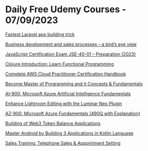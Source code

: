 # Daily Free Udemy Courses - 07/09/2023

[Fastest Laravel app building trick](https://www.udemy.com/course/build-fast-laravel-applications-using-blueprint/?couponCode=F0B46D34BEA0DAD1B70F)
[Business development and sales processes – a bird’s eye view](https://www.udemy.com/course/birds-eye-view-business-development-and-sales-processes/?couponCode=D0BCED65EAF72C76E5F1)
[JavaScript Certification Exam JSE-40-01 – Preparation (2023)](https://www.udemy.com/course/javascript-jse-40-01-certification-exam-practice-tests-preparation/?couponCode=DB23AF295BDB1CD558D4)
[Clojure Introduction: Learn Functional Programming](https://www.udemy.com/course/clojure-programming/?couponCode=JANMASHTAMI)
[Complete AWS Cloud Practitioner Certification Handbook](https://www.udemy.com/course/aws-cloud-practitioner-certification-practice-test-2023/?couponCode=AWS-FREE-SEPT)
[Become Master of Programming and it Concepts & Fundamentals](https://www.udemy.com/course/become-master-of-programming-and-it-concepts-funtamentals/?couponCode=E126E06AE30B0CFB3F49)
[AI-900: Microsoft Azure Artificial Intelligence Fundamentals](https://www.udemy.com/course/microsoft-ai-900/?couponCode=CFD2E834EFCA16364DB6)
[Enhance Lightroom Editing with the Luminar Neo Plugin](https://www.udemy.com/course/enhance-lightroom-editing-with-the-luminar-neo-plugin/?couponCode=FREENEW409)
[AZ-900: Microsoft Azure Fundamentals (490Q with Explanation)](https://www.udemy.com/course/az-900-microsoft-azure-fundamentals-490q-questions-with-explanation/?couponCode=D5A09B36C536050767C1)
[Building of Web3 Token Balance Applications](https://www.udemy.com/course/building-of-web3-token-balance-application/?couponCode=67BDC03351984740F20A)
[Master Android by Building 3 Applications in Kotlin Language](https://www.udemy.com/course/master-android-by-building-3-applications-in-kotlin-language/?couponCode=C0E71B39D4969731E383)
[Sales Training: Telephone Sales & Appointment Setting](https://www.udemy.com/course/sales-training-telephone-sales-appointment-setting/?couponCode=FREEACCESS2)
